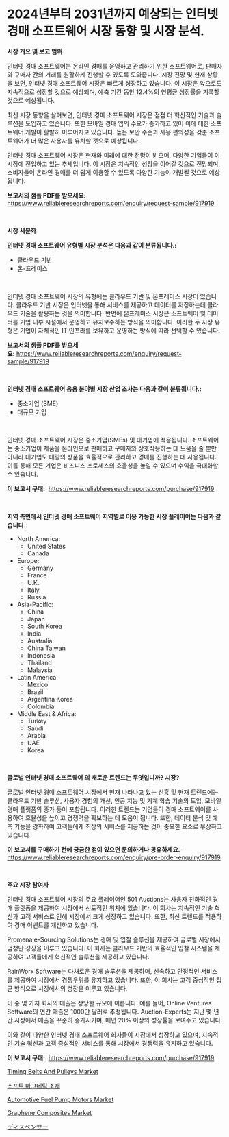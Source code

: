 <p><h1>2024년부터 2031년까지 예상되는 인터넷 경매 소프트웨어 시장 동향 및 시장 분석.</h1></p><p><strong>시장 개요 및 보고 범위</strong></p>
<p><p>인터넷 경매 소프트웨어는 온라인 경매를 운영하고 관리하기 위한 소프트웨어로, 판매자와 구매자 간의 거래를 원활하게 진행할 수 있도록 도와줍니다. 시장 전망 및 현재 상황을 보면, 인터넷 경매 소프트웨어 시장은 빠르게 성장하고 있습니다. 이 시장은 앞으로도 지속적으로 성장할 것으로 예상되며, 예측 기간 동안 12.4%의 연평균 성장률을 기록할 것으로 예상됩니다.</p><p>최신 시장 동향을 살펴보면, 인터넷 경매 소프트웨어 시장은 점점 더 혁신적인 기술과 솔루션을 도입하고 있습니다. 또한 모바일 경매 앱의 수요가 증가하고 있어 이에 대한 소프트웨어 개발이 활발히 이루어지고 있습니다. 높은 보안 수준과 사용 편의성을 갖춘 소프트웨어가 더 많은 사용자를 유치할 것으로 예상됩니다.</p><p>인터넷 경매 소프트웨어 시장은 현재와 미래에 대한 전망이 밝으며, 다양한 기업들이 이 시장에 진입하고 있는 추세입니다. 이 시장은 지속적인 성장을 이어갈 것으로 전망되며, 소비자들이 온라인 경매를 더 쉽게 이용할 수 있도록 다양한 기능이 개발될 것으로 예상됩니다.</p></p>
<p><strong>보고서의 샘플 PDF를 받으세요:</strong> <a href="https://www.reliableresearchreports.com/enquiry/request-sample/917919">https://www.reliableresearchreports.com/enquiry/request-sample/917919</a></p>
<p>&nbsp;</p>
<p><strong>시장 세분화</strong></p>
<p><strong>인터넷 경매 소프트웨어 유형별 시장 분석은 다음과 같이 분류됩니다.:</strong></p>
<p><ul><li>클라우드 기반</li><li>온-프레미스</li></ul></p>
<p>&nbsp;</p>
<p><p>인터넷 경매 소프트웨어 시장의 유형에는 클라우드 기반 및 온프레미스 시장이 있습니다. 클라우드 기반 시장은 인터넷을 통해 서비스를 제공하고 데이터를 저장하는데 클라우드 기술을 활용하는 것을 의미합니다. 반면에 온프레미스 시장은 소프트웨어 및 데이터를 기업 내부 시설에서 운영하고 유지보수하는 방식을 의미합니다. 이러한 두 시장 유형은 기업이 자체적인 IT 인프라를 보유하고 운영하는 방식에 따라 선택할 수 있습니다.</p></p>
<p><strong>보고서의 샘플 PDF를 받으세요:</strong>&nbsp;<a href="https://www.reliableresearchreports.com/enquiry/request-sample/917919">https://www.reliableresearchreports.com/enquiry/request-sample/917919</a></p>
<p>&nbsp;</p>
<p><strong> 인터넷 경매 소프트웨어 응용 분야별 시장 산업 조사는 다음과 같이 분류됩니다.:</strong></p>
<p><ul><li>중소기업 (SME)</li><li>대규모 기업</li></ul></p>
<p>&nbsp;</p>
<p><p>인터넷 경매 소프트웨어 시장은 중소기업(SMEs) 및 대기업에 적용됩니다. 소프트웨어는 중소기업이 제품을 온라인으로 판매하고 구매자와 상호작용하는 데 도움을 줄 뿐만 아니라 대기업도 대량의 상품을 효율적으로 관리하고 경매를 진행하는 데 사용됩니다. 이를 통해 모든 기업은 비즈니스 프로세스의 효율성을 높일 수 있으며 수익을 극대화할 수 있습니다.</p></p>
<p><strong>이 보고서 구매:</strong>&nbsp; <a href="https://www.reliableresearchreports.com/purchase/917919">https://www.reliableresearchreports.com/purchase/917919</a></p>
<p>&nbsp;</p>
<p><strong>지역 측면에서 인터넷 경매 소프트웨어 지역별로 이용 가능한 시장 플레이어는 다음과 같습니다.:</strong></p>
<p><ul>
    <li>
        North America:
        <ul>
            <li>United States</li>
            <li>Canada</li>
        </ul>
    </li>
    <li>
        Europe:
        <ul>
            <li>Germany</li>
            <li>France</li>
            <li>U.K.</li>
            <li>Italy</li>
            <li>Russia</li>
        </ul>
    </li>
    <li>
        Asia-Pacific:
        <ul>
            <li>China</li>
            <li>Japan</li>
            <li>South Korea</li>
            <li>India</li>
            <li>Australia</li>
            <li>China Taiwan</li>
            <li>Indonesia</li>
            <li>Thailand</li>
            <li>Malaysia</li>
        </ul>
    </li>
    <li>
        Latin America:
        <ul>
            <li>Mexico</li>
            <li>Brazil</li>
            <li>Argentina Korea</li>
            <li>Colombia</li>
        </ul>
    </li>
    <li>
        Middle East & Africa:
        <ul>
            <li>Turkey</li>
            <li>Saudi</li>
            <li>Arabia</li>
            <li>UAE</li>
            <li>Korea</li>
        </ul>
    </li>
    </ul></p>
<p>&nbsp;</p>
<p><strong>글로벌 인터넷 경매 소프트웨어 의 새로운 트렌드는 무엇입니까? 시장?</strong></p>
<p><p>글로벌 인터넷 경매 소프트웨어 시장에서 현재 나타나고 있는 신흥 및 현재 트렌드에는 클라우드 기반 솔루션, 사용자 경험의 개선, 인공 지능 및 기계 학습 기술의 도입, 모바일 경매 플랫폼의 증가 등이 포함됩니다. 이러한 트렌드는 기업들이 경매 소프트웨어를 사용하여 효율성을 높이고 경쟁력을 확보하는 데 도움이 됩니다. 또한, 데이터 분석 및 예측 기능을 강화하여 고객들에게 최상의 서비스를 제공하는 것이 중요한 요소로 부상하고 있습니다.</p></p>
<p><strong>이 보고서를 구매하기 전에 궁금한 점이 있으면 문의하거나 공유하세요.</strong>- <a href="https://www.reliableresearchreports.com/enquiry/pre-order-enquiry/917919">https://www.reliableresearchreports.com/enquiry/pre-order-enquiry/917919</a></p>
<p>&nbsp;</p>
<p><strong>주요 시장 참여자</strong></p>
<p><p>인터넷 경매 소프트웨어 시장의 주요 플레이어인 501 Auctions는 사용자 친화적인 경매 플랫폼을 제공하여 시장에서 선도적인 위치에 있습니다. 이 회사는 지속적인 기술 혁신과 고객 서비스로 인해 시장에서 크게 성장하고 있습니다. 또한, 최신 트렌드를 적용하여 경매 이벤트를 개선하고 있습니다.</p><p>Promena e-Sourcing Solutions는 경매 및 입찰 솔루션을 제공하여 글로벌 시장에서 엄청난 성장을 이루고 있습니다. 이 회사는 클라우드 기반의 효율적인 입찰 시스템을 제공하여 고객들에게 혁신적인 솔루션을 제공하고 있습니다.</p><p>RainWorx Software는 다채로운 경매 솔루션을 제공하며, 신속하고 안정적인 서비스를 제공하여 시장에서 경쟁우위를 유지하고 있습니다. 또한, 이 회사는 고객 중심적인 접근 방식으로 시장에서의 성장을 이루고 있습니다.</p><p>이 중 몇 가지 회사의 매출은 상당한 규모에 이릅니다. 예를 들어, Online Ventures Software의 연간 매출은 1000만 달러로 추정됩니다. Auction-Experts는 지난 몇 년간 시장에서 매출을 꾸준히 증가시키며, 매년 20% 이상의 성장률을 보여주고 있습니다.</p><p>이와 같이 다양한 인터넷 경매 소프트웨어 회사들이 시장에서 성장하고 있으며, 지속적인 기술 혁신과 고객 중심적인 서비스를 통해 시장에서 경쟁력을 유지하고 있습니다.</p></p>
<p><strong>이 보고서 구매:</strong>&nbsp;&nbsp;<a href="https://www.reliableresearchreports.com/purchase/917919">https://www.reliableresearchreports.com/purchase/917919</a></p>
<p><p><a href="https://github.com/jj19131/Market-Research-Report-List-1/blob/main/timing-belts-and-pulleys-market.md">Timing Belts And Pulleys Market</a></p><p><a href="https://medium.com/@nicolereedvwb97hdh8byvmyr/%EB%B6%80%EB%93%9C%EB%9F%AC%EC%9A%B4-%EC%9E%90%EC%84%B1-%EC%86%8C%EC%9E%AC-%EC%8B%9C%EC%9E%A5-%EA%B2%BD%EC%9F%81-%EB%B6%84%EC%84%9D-%EC%8B%9C%EC%9E%A5-%EB%8F%99%ED%96%A5-%EB%B0%8F-2031%EB%85%84%EA%B9%8C%EC%A7%80%EC%9D%98-%EC%98%88%EC%B8%A1-11cfc2358a89">소프트 마그네틱 소재</a></p><p><a href="https://circular-yam-9b9.notion.site/Automotive-Fuel-Pump-Motors-Market-Size-Growing-and-Forecasted-for-period-from-2024-2031-and-provi-78fc0cd64bcb4aa5990e8f1b6029b48b">Automotive Fuel Pump Motors Market</a></p><p><a href="https://view.publitas.com/reportprime-1/graphene-composites-market-size-share-trends-analysis-report-by-application-regional-outlook-competitive-strategies-and-segment-forecasts-2024-2031/">Graphene Composites Market</a></p><p><a href="https://medium.com/@royalmiller09/%E3%83%87%E3%82%A3%E3%82%B9%E3%83%9A%E3%83%B3%E3%82%B5%E3%83%BC%E5%B8%82%E5%A0%B4%E3%81%AE%E3%82%A4%E3%83%B3%E3%82%B5%E3%82%A4%E3%83%88-%E5%B8%82%E5%A0%B4%E5%8B%95%E5%90%91-%E6%88%90%E9%95%B7-2024%E5%B9%B4%E3%81%8B%E3%82%892031%E5%B9%B4%E3%81%BE%E3%81%A7%E3%81%AE%E4%BA%88%E6%B8%AC-a31e8a79121f">ディスペンサー</a></p></p>
